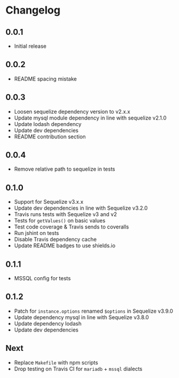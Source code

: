 # Changelog

## 0.0.1

* Initial release

## 0.0.2

* README spacing mistake

## 0.0.3

* Loosen sequelize dependency version to v2.x.x
* Update mysql module dependency in line with sequelize v2.1.0
* Update lodash dependency
* Update dev dependencies
* README contribution section

## 0.0.4

* Remove relative path to sequelize in tests

## 0.1.0

* Support for Sequelize v3.x.x
* Update dev dependencies in line with Sequelize v3.2.0
* Travis runs tests with Sequelize v3 and v2
* Tests for `getValues()` on basic values
* Test code coverage & Travis sends to coveralls
* Run jshint on tests
* Disable Travis dependency cache
* Update README badges to use shields.io

## 0.1.1

* MSSQL config for tests

## 0.1.2

* Patch for `instance.options` renamed `$options` in Sequelize v3.9.0
* Update dependency mysql in line with Sequelize v3.8.0
* Update dependency lodash
* Update dev dependencies

## Next

* Replace `Makefile` with npm scripts
* Drop testing on Travis CI for `mariadb` + `mssql` dialects
